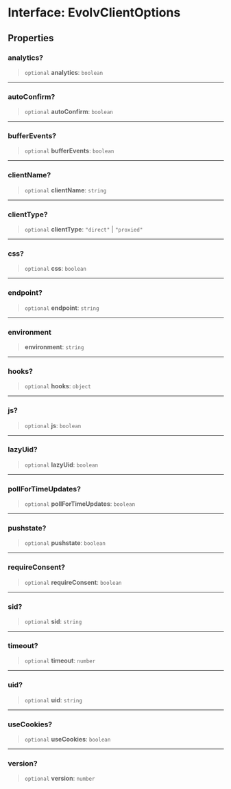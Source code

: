# Interface: EvolvClientOptions

## Properties

### analytics?

> `optional` **analytics**: `boolean`

***

### autoConfirm?

> `optional` **autoConfirm**: `boolean`

***

### bufferEvents?

> `optional` **bufferEvents**: `boolean`

***

### clientName?

> `optional` **clientName**: `string`

***

### clientType?

> `optional` **clientType**: `"direct"` \| `"proxied"`

***

### css?

> `optional` **css**: `boolean`

***

### endpoint?

> `optional` **endpoint**: `string`

***

### environment

> **environment**: `string`

***

### hooks?

> `optional` **hooks**: `object`

***

### js?

> `optional` **js**: `boolean`

***

### lazyUid?

> `optional` **lazyUid**: `boolean`

***

### pollForTimeUpdates?

> `optional` **pollForTimeUpdates**: `boolean`

***

### pushstate?

> `optional` **pushstate**: `boolean`

***

### requireConsent?

> `optional` **requireConsent**: `boolean`

***

### sid?

> `optional` **sid**: `string`

***

### timeout?

> `optional` **timeout**: `number`

***

### uid?

> `optional` **uid**: `string`

***

### useCookies?

> `optional` **useCookies**: `boolean`

***

### version?

> `optional` **version**: `number`
